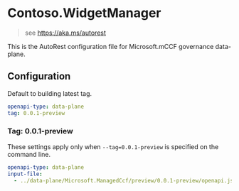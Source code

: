 # Contoso.WidgetManager

> see https://aka.ms/autorest

This is the AutoRest configuration file for Microsoft.mCCF governance data-plane.

## Configuration

Default to building latest tag.

```yaml
openapi-type: data-plane
tag: 0.0.1-preview
```

### Tag: 0.0.1-preview

These settings apply only when `--tag=0.0.1-preview` is specified on the command line.

```yaml $(tag) == '0.0.1-preview'
openapi-type: data-plane
input-file:
  - ../data-plane/Microsoft.ManagedCcf/preview/0.0.1-preview/openapi.json
```